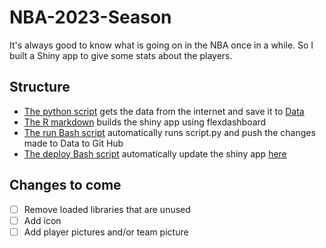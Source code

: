 # NBA-2023-Season
It's always good to know what is going on in the NBA once in a while. So I built a Shiny app to give some stats about the players.

## Structure
- [The python script](script.py) gets the data from the internet and save it to [Data](Data)
- [The R markdown](nba.Rmd) builds the shiny app using flexdashboard
- [The run Bash script](run_tasks.bat) automatically runs script.py and push the changes made to Data to Git Hub
- [The deploy Bash script](deploy.bat) automatically update the shiny app [here](https://78luxg-jean0luc-yao.shinyapps.io/nba_stats/)

## Changes to come
- [ ] Remove loaded libraries that are unused
- [ ] Add icon
- [ ] Add player pictures and/or team picture
